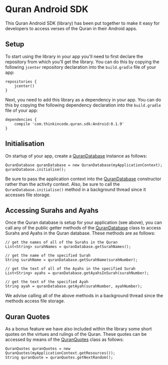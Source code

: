 # Quran Android SDK

This Quran Android SDK (library) has been put together to make it easy for developers to access verses of the Quran in their Android apps.

## Setup

To start using the library in your app you'll need to first declare the repository from which you'll get the library. You can do this by copying the following `jcenter` repository declaration into the `build.gradle` file of your app:

    repositories {
        jcenter()
    }

Next, you need to add this library as a dependency in your app. You can do this by copying the following dependency declaration into the `build.gradle` file of your app:

    dependencies {
        compile 'com.thinkincode.quran.sdk:Android:0.1.9'
    }

## Initialisation

On startup of your app, create a [QuranDatabase](Android/src/main/java/com/thinkincode/quran/sdk/database/QuranDatabase.java) instance as follows:

    QuranDatabase quranDatabase = new QuranDatabase(myApplicationContext);
    quranDatabase.initialise();

Be sure to pass the application context into the [QuranDatabase](Android/src/main/java/com/thinkincode/quran/sdk/database/QuranDatabase.java) constructor rather than the activity context. Also, be sure to call the `QuranDatabase.initialise()` method in a background thread since it accesses file storage.

## Accessing Surahs and Ayahs

Once the Quran database is setup for your application (see above), you can call any of the public getter methods of the [QuranDatabase](Android/src/main/java/com/thinkincode/quran/sdk/database/QuranDatabase.java) class to access Surahs and Ayahs in the Quran database. These methods are as follows:

    // get the names of all of the Surahs in the Quran
    List<String> surahNames = quranDatabase.getSurahNames();
    
    // get the name of the specified Surah
    String surahName = quranDatabase.getSurahName(surahNumber);
    
    // get the text of all of the Ayahs in the specified Surah
    List<String> ayahs = quranDatabase.getAyahsInSurah(surahNumber);
    
    // get the text of the specified Ayah
    String ayah = quranDatabase.getAyah(surahNumber, ayahNumber);

We advise calling all of the above methods in a background thread since the methods access file storage.

## Quran Quotes

As a bonus feature we have also included within the library some short quotes on the virtues and rulings of the Quran. These quotes can be accessed by means of the [QuranQuotes](Android/src/main/java/com/thinkincode/quran/sdk/database/QuranQuotes.java) class as follows:

    QuranQuotes quranQuotes = new QuranQuotes(myApplicationContext.getResources());
    String quranQuote = quranQuotes.getNextRandom();
